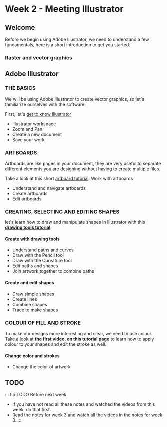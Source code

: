 # Week 2 - Meeting Illustrator

## Welcome

Before we begin using Adobe Illustrator, we need to understand a few fundamentals, here is a short introduction to get you started.

### Raster and vector graphics

<YouTube
  title="Raster and vector graphics"
  url="https://www.youtube.com/embed/p2thSkOa_Xg"
/>


## Adobe Illustrator

### THE BASICS

We will be using Adobe Illustrator to create vector graphics, so let's familiarize ourselves with the software:

First, let's [get to know Illustrator](https://helpx.adobe.com/ca/illustrator/how-to/ai-basics-fundamentals.html)

- Illustrator workspace 
- Zoom and Pan
- Create a new document
- Save your work


### ARTBOARDS

Artboards are like pages in your document, they are very useful to separate different elements you are designing without having to create multiple files.

Take a look at this short [artboard tutorial](https://helpx.adobe.com/ca/illustrator/how-to/artboards-basics.html): Work with artboards

- Understand and navigate artboards
- Create artboards
- Edit artboards


### CREATING, SELECTING AND EDITING SHAPES
 let's learn how to draw and manipulate shapes in Illustrator with this [**drawing tools tutorial**](https://helpx.adobe.com/illustrator/how-to/drawing-tools-basics.html).

#### Create with drawing tools
- Understand paths and curves
- Draw with the Pencil tool
- Draw with the Curvature tool
- Edit paths and shapes
- Join artwork together to combine paths

#### Create and edit shapes
- Draw simple shapes
- Create lines 
- Combine shapes
- Trace to make shapes


### COLOUR OF FILL AND STROKE
To make our designs more interesting and clear, we need to use colour. Take a look at **the first video, on this tutorial page** to learn how to apply colour to your shapes and edit the stroke as well.

#### Change color and strokes
- Change the color of artwork


## TODO

::: tip TODO Before next week

- If you have not read all these notes and watched the videos from this week, do that first.
- Read the notes for week 3 and watch all the videos in the notes for week 3.
  :::
